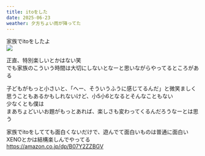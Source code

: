 ```yaml
---
title: itoをした
date: 2025-06-23
weather: 夕方ちょい雨が降ってた
---
```

家族でitoをしたよ  
![](https://images.kechiiiiin.com/diary/20250921153628.jpeg)

正直、特別楽しいとかはない笑  
でも家族のこういう時間は大切にしないとなーと思いながらやってるところがある

子どもがもっと小さいと、「へー、そういうふうに感じてるんだ」と微笑ましく思うこともあるかもしれないけど、小5小6となるとそんなこともない  
少なくとも僕は  
まあちょどいいお題がもっとあれば、楽しさも変わってくるんだろうなーとは思う

家族でitoをしてても面白くないだけで、遊んでて面白いものは普通に面白い  
XENOとかは結構楽しんでやってる  
https://amazon.co.jp/dp/B07Y2ZZBGV
